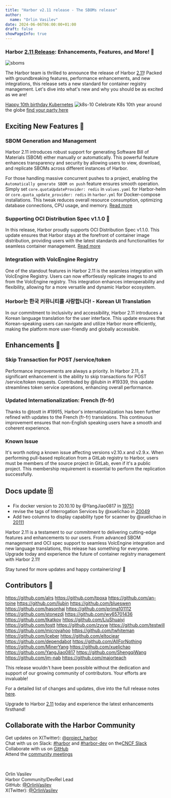 ```yaml
---
title: "Harbor v2.11 release - The SBOMs release"
author:
  name: "Orlin Vasilev"
date: 2024-06-06T06:00:00+01:00
draft: false
showPageInfo: true
---
```


### Harbor [2.11 Release](r211): Enhancements, Features, and More! 🚀
![sboms](../img/blog-2.11/sboms.jpeg)

The Harbor team is thrilled to announce the release of Harbor [2.11](r211)! Packed with groundbreaking features, performance enhancements, and new integrations, this release sets a new standard for container registry management. Let's dive into what's new and why you should be as excited as we are!

[Happy 10th birthday Kubernetes](https://github.com/kubernetes/kubernetes/commit/2c4b3a562ce34cddc3f8218a2c4d11c7310e6d56)
![k8s-10](../img/blog-2.11/k8s-10.jpg)
Celebrate K8s 10th year around the globe [find your party here]()

## Exciting New Features 🎉

### SBOM Generation and Management
Harbor 2.11 introduces robust support for generating Software Bill of Materials (SBOM) either manually or automatically. This powerful feature enhances transparency and security by allowing users to view, download, and replicate SBOMs across different instances of Harbor.

For those handling massive concurrent pushes to a project, enabling the `Automatically generate SBOM on push` feature ensures smooth operation. Simply set `core.quotaUpdateProvider: redis` in `values.yaml` for Harbor-helm or `core.quota_update_provider: redis` in `harbor.yml` for Docker-compose installations. This tweak reduces overall resource consumption, optimizing database connections, CPU usage, and memory.
[Read more]()


### Supporting OCI Distribution Spec v1.1.0 🎉
In this release, Harbor proudly supports OCI Distribution Spec v1.1.0. This update ensures that Harbor stays at the forefront of container image distribution, providing users with the latest standards and functionalities for seamless container management.
[Read more](https://github.com/opencontainers/distribution-spec/tree/v1.1.0)

### Integration with VolcEngine Registry
One of the standout features in Harbor 2.11 is the seamless integration with VolcEngine Registry. Users can now effortlessly replicate images to and from the VolcEngine registry. This integration enhances interoperability and flexibility, allowing for a more versatile and dynamic Harbor ecosystem.

### Horbor는 한국 커뮤니티를 사랑합니다! - Korean UI Translation
In our commitment to inclusivity and accessibility, Harbor 2.11 introduces a Korean language translation for the user interface. This update ensures that Korean-speaking users can navigate and utilize Harbor more efficiently, making the platform more user-friendly and globally accessible.

## Enhancements 🚀

### Skip Transaction for POST /service/token
Performance improvements are always a priority. In Harbor 2.11, a significant enhancement is the ability to skip transactions for POST /service/token requests. Contributed by @liubin in #19339, this update streamlines token service operations, enhancing overall performance.

### Updated Internationalization: French (fr-fr)
Thanks to @tostt in #19915, Harbor's internationalization has been further refined with updates to the French (fr-fr) translations. This continuous improvement ensures that non-English speaking users have a smooth and coherent experience.

### Known Issue
It's worth noting a known issue affecting versions v2.10.x and v2.9.x. When performing pull-based replication from a GitLab registry to Harbor, users must be members of the source project in GitLab, even if it's a public project. This membership requirement is essential to perform the replication successfully.

## Docs update 🗄️
* Fix docker version to 20.10.10 by @YangJiao0817 in [19751](https://github.com/goharbor/harbor/pull/19751)
* revise the tags of Interrogation Services by @xuelichao in [20049](https://github.com/goharbor/harbor/pull/20049)
* Add two columns to display capability type for scanner by @xuelichao in [20111](https://github.com/goharbor/harbor/pull/20111)

Harbor 2.11 is a testament to our commitment to delivering cutting-edge features and enhancements to our users. From advanced SBOM management and OCI spec support to seamless VolcEngine integration and new language translations, this release has something for everyone. Upgrade today and experience the future of container registry management with Harbor 2.11!

Stay tuned for more updates and happy containerizing! 🚀

##  Contributors 👏

https://github.com/alrs
https://github.com/tpoxa
https://github.com/an-toine
https://github.com/liubin
https://github.com/blueswen
https://github.com/hasonhai
https://github.com/prima101112
https://github.com/stonezdj
https://github.com/wy65701436
https://github.com/tkatkov
https://github.com/LiuShuaiyi
https://github.com/tostt
https://github.com/zyyw
https://github.com/testwill
https://github.com/microyahoo
https://github.com/twhiteman
https://github.com/Iceber
https://github.com/eltociear
https://github.com/dependabot
https://github.com/AllForNothing
https://github.com/MinerYang
https://github.com/xuelichao
https://github.com/YangJiao0817
https://github.com/ShengqiWang
https://github.com/jm-nab
https://github.com/majorteach

This release wouldn't have been possible without the dedication and support of our growing community of contributors. Your efforts are invaluable!

For a detailed list of changes and updates, dive into the full release notes [here](r211).

Upgrade to Harbor [2.11](r211) today and experience the latest enhancements firsthand!

## Collaborate with the Harbor Community

Get updates on X(Twitter): [@project\_harbor](https://twitter.com/project_harbor)  
Chat with us on Slack: [#harbor](https://cloud-native.slack.com/messages/harbor)
and [#harbor-dev](https://cloud-native.slack.com/messages/harbor-dev)
on the[CNCF Slack](https://slack.cncf.io)  
Collaborate with us on [GitHub](https://github.com/goharbor/harbor)  
Attend the [community meetings](https://github.com/goharbor/community/wiki/Harbor-Community-Meetings)  

&nbsp;
&nbsp;

Orlin Vasilev  
Harbor Community/DevRel Lead  
GitHub: [@OrlinVasilev](https://github.com/OrlinVasilev)  
X(Twitter): [@OrlinVasilev](https://x.com/OrlinVasilev)  


[r211]: https://github.com/goharbor/harbor/releases/tag/v2.11.0
